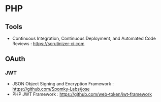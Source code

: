 # PHP

## Tools

- Continuous Integration, Continuous Deployment, and Automated Code Reviews : https://scrutinizer-ci.com

## OAuth

### JWT

- JSON Object Signing and Encryption Framework : https://github.com/Spomky-Labs/jose
- PHP JWT Framework : https://github.com/web-token/jwt-framework
